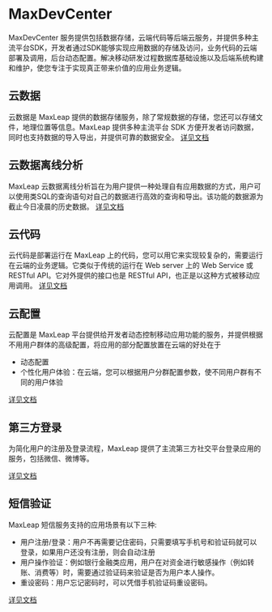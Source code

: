 # MaxDevCenter

MaxDevCenter 服务提供包括数据存储，云端代码等后端云服务，并提供多种主流平台SDK，开发者通过SDK能够实现应用数据的存储及访问，业务代码的云端部署及调用，后台动态配置。解决移动研发过程数据库基础设施以及后端系统构建和维护，使您专注于实现真正带来价值的应用业务逻辑。

## 云数据
云数据是 MaxLeap 提供的数据存储服务，除了常规数据的存储，您还可以存储文件，地理位置等信息。MaxLeap 提供多种主流平台 SDK 方便开发者访问数据，同时也支持数据的导入导出，并提供可靠的数据安全。
[详见文档](./CloudData.md)

## 云数据离线分析
MaxLeap 云数据离线分析旨在为用户提供一种处理自有应用数据的方式，用户可以使用类SQL的查询语句对自己的数据进行高效的查询和导出。该功能的数据源为截止今日凌晨的历史数据。
[详见文档](./CloudDataOfflineAnalyze.md)

## 云代码

云代码是部署运行在 MaxLeap 上的代码，您可以用它来实现较复杂的，需要运行在云端的业务逻辑。它类似于传统的运行在 Web server 上的 Web Service 或 RESTful API。它对外提供的接口也是 RESTful API，也正是以这种方式被移动应用调用。
[详见文档](./CloudCode.md)

## 云配置
云配置是 MaxLeap 平台提供给开发者动态控制移动应用功能的服务，并提供根据不用用户群体的高级配置，将应用的部分配置放置在云端的好处在于

* 动态配置
* 个性化用户体验：在云端，您可以根据用户分群配置参数，使不同用户群有不同的用户体验

[详见文档](./CloudConfig.md)

## 第三方登录
为简化用户的注册及登录流程，MaxLeap 提供了主流第三方社交平台登录应用的服务，包括微信、微博等。

[详见文档](./CloudData.md)

## 短信验证

MaxLeap 短信服务支持的应用场景有以下三种:

* 用户注册/登录：用户不再需要记住密码，只需要填写手机号和验证码就可以登录，如果用户还没有注册，则会自动注册
* 用户操作验证：例如银行金融类应用，用户在对资金进行敏感操作（例如转账、消费等）时，需要通过验证码来验证是否为用户本人操作。
* 重设密码：用户忘记密码时，可以凭借手机验证码重设密码。

[详见文档](./CloudData.md)

